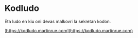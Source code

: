 # Kodludo

Eta ludo en kiu oni devas malkovri la sekretan kodon.

[https://kodludo.martinrue.com](https://kodludo.martinrue.com)
